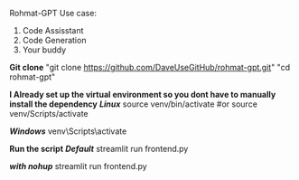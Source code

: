 Rohmat-GPT
Use case:
1. Code Assisstant
2. Code Generation
3. Your buddy

**Git clone**
"git clone https://github.com/DaveUseGitHub/rohmat-gpt.git"
"cd rohmat-gpt"

**I Already set up the virtual environment so you dont have to manually install the dependency**
***Linux***
source venv/bin/activate #or
source venv/Scripts/activate

***Windows***
venv\Scripts\activate


**Run the script**
***Default***
streamlit run frontend.py

***with nohup***
streamlit run frontend.py

